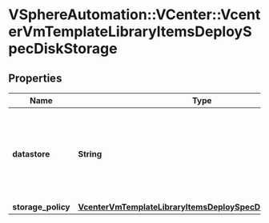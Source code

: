 # VSphereAutomation::VCenter::VcenterVmTemplateLibraryItemsDeploySpecDiskStorage

## Properties
Name | Type | Description | Notes
------------ | ------------- | ------------- | -------------
**datastore** | **String** | Identifier for the datastore associated the deployed virtual machine&#39;s disk. | [optional] 
**storage_policy** | [**VcenterVmTemplateLibraryItemsDeploySpecDiskStoragePolicy**](VcenterVmTemplateLibraryItemsDeploySpecDiskStoragePolicy.md) |  | [optional] 


